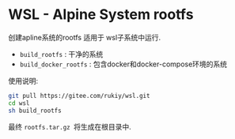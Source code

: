 # WSL - Alpine System rootfs

 创建apline系统的rootfs 适用于 wsl子系统中运行.

- `build_rootfs` : 干净的系统
- `build_docker_rootfs` : 包含docker和docker-compose环境的系统



使用说明:

```sh
git pull https://gitee.com/rukiy/wsl.git
cd wsl
sh build_rootfs
```

最终  `rootfs.tar.gz `将生成在根目录中.